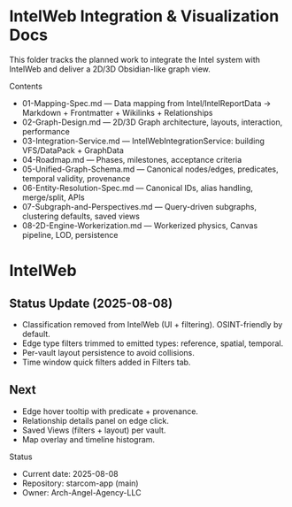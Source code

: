 # IntelWeb Integration & Visualization Docs

This folder tracks the planned work to integrate the Intel system with IntelWeb and deliver a 2D/3D Obsidian-like graph view.

Contents
- 01-Mapping-Spec.md — Data mapping from Intel/IntelReportData → Markdown + Frontmatter + Wikilinks + Relationships
- 02-Graph-Design.md — 2D/3D Graph architecture, layouts, interaction, performance
- 03-Integration-Service.md — IntelWebIntegrationService: building VFS/DataPack + GraphData
- 04-Roadmap.md — Phases, milestones, acceptance criteria
- 05-Unified-Graph-Schema.md — Canonical nodes/edges, predicates, temporal validity, provenance
- 06-Entity-Resolution-Spec.md — Canonical IDs, alias handling, merge/split, APIs
- 07-Subgraph-and-Perspectives.md — Query-driven subgraphs, clustering defaults, saved views
- 08-2D-Engine-Workerization.md — Workerized physics, Canvas pipeline, LOD, persistence

# IntelWeb

## Status Update (2025-08-08)
- Classification removed from IntelWeb (UI + filtering). OSINT-friendly by default.
- Edge type filters trimmed to emitted types: reference, spatial, temporal.
- Per-vault layout persistence to avoid collisions.
- Time window quick filters added in Filters tab.

## Next
- Edge hover tooltip with predicate + provenance.
- Relationship details panel on edge click.
- Saved Views (filters + layout) per vault.
- Map overlay and timeline histogram.

Status
- Current date: 2025-08-08
- Repository: starcom-app (main)
- Owner: Arch-Angel-Agency-LLC
